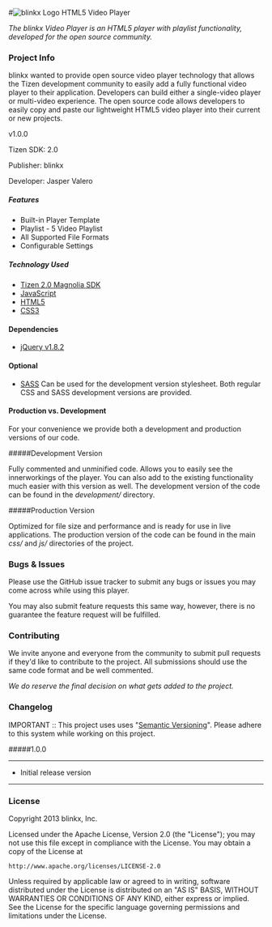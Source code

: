 #![blinkx Logo](http://cdn.blinkx.com/images/blinkx4/images/blinkx_logo_grey.png) HTML5 Video Player

*The blinkx Video Player is an HTML5 player with playlist functionality, developed for the open source community.*

### Project Info

blinkx wanted to provide open source video player technology that allows the Tizen development community to easily add a fully functional video player to their application. Developers can build either a single-video player or multi-video experience. The open source code allows developers to easily copy and paste our lightweight HTML5 video player into their current or new projects.

v1.0.0

Tizen SDK: 2.0

Publisher: blinkx

Developer: Jasper Valero

##### Features

* Built-in Player Template
* Playlist - 5 Video Playlist
* All Supported File Formats
* Configurable Settings

##### Technology Used

* [Tizen 2.0 Magnolia SDK](http://developer.tizen.org)
* [JavaScript](https://developer.mozilla.org/en-US/docs/JavaScript)
* [HTML5](http://dev.w3.org/html5/html-author/)
* [CSS3](http://www.css3.info/)

#### Dependencies

* [jQuery v1.8.2](http://jquery.com/)

#### Optional

* [SASS](http://sass-lang.com/) Can be used for the development version stylesheet. Both regular CSS and SASS development versions are provided.


#### Production vs. Development

For your convenience we provide both a development and production versions of our code.

#####Development Version

Fully commented and unminified code. Allows you to easily see the innerworkings of the player. You can also add to the existing functionality much easier with this version as well. The development version of the code can be found in the *development/* directory.

#####Production Version

Optimized for file size and performance and is ready for use in live applications. The production version of the code can be found in the main *css/* and *js/* directories of the project.

### Bugs & Issues

Please use the GitHub issue tracker to submit any bugs or issues you may come across while using this player.

You may also submit feature requests this same way, however, there is no guarantee the feature request will be fulfilled.

### Contributing

We invite anyone and everyone from the community to submit pull requests if they'd like to contribute to the project. All submissions should use the same code format and be well commented.

*We do reserve the final decision on what gets added to the project.*

### Changelog

IMPORTANT :: This project uses uses "[Semantic Versioning](http://semver.org)". Please adhere to this system while working on this project.

#####1.0.0

---

* Initial release version

---

### License

Copyright 2013 blinkx, Inc.

Licensed under the Apache License, Version 2.0 (the "License"); you may not use this file except in compliance with the License. You may obtain a copy of the License at


	http://www.apache.org/licenses/LICENSE-2.0


Unless required by applicable law or agreed to in writing, software distributed under the License is distributed on an "AS IS" BASIS, WITHOUT WARRANTIES OR CONDITIONS OF ANY KIND, either express or implied. See the License for the specific language governing permissions and limitations under the License.